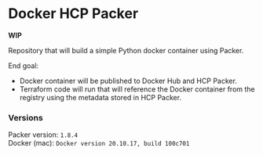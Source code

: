 # Docker HCP Packer

**WIP**

Repository that will build a simple Python docker container using Packer.

End goal:
 * Docker container will be published to Docker Hub and HCP Packer.
 * Terraform code will run that will reference the Docker container from the registry using the metadata stored in HCP Packer.

### Versions

Packer version: `1.8.4`\
Docker (mac): `Docker version 20.10.17, build 100c701`
